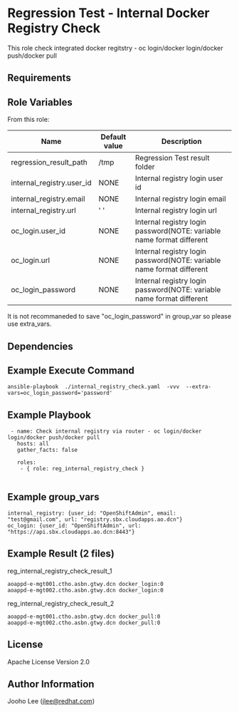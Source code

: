 Regression Test - Internal  Docker Registry Check
============

This role check integrated docker regitstry - oc login/docker login/docker push/docker pull

Requirements
------------

Role Variables
--------------

From this role:

| Name                    | Default value                                 | Description                                                                 |
|-------------------------|-----------------------------------------------|-----------------------------------------------------------------------------|
| regression_result_path  | /tmp                                          | Regression Test result folder                                               |
| internal_registry.user_id   |  NONE                                     | Internal registry login user id                                             |
| internal_registry.email | NONE                                          | Internal registry login email                                               |
| internal_registry.url   | ' '                                           | Internal registry login url                                                 |
| oc_login.user_id        | NONE                                          | Internal registry login password(NOTE: variable name format different       |
| oc_login.url            | NONE                                          | Internal registry login password(NOTE: variable name format different       |
| oc_login_password       | NONE                                          | Internal registry login password(NOTE: variable name format different       |

It is not recommaneded to save "oc_login_password" in group_var so please use extra_vars.


Dependencies
------------

Example Execute Command
-----------------------
```
ansible-playbook  ./internal_registry_check.yaml  -vvv  --extra-vars=oc_login_password='password'
```

Example Playbook
----------------

```
 - name: Check internal registry via router - oc login/docker login/docker push/docker pull
   hosts: all
   gather_facts: false

   roles:
    - { role: reg_internal_registry_check }


```

Example group_vars
------------------
```
internal_registry: {user_id: "OpenShiftAdmin", email: "test@gmail.com", url: "registry.sbx.cloudapps.ao.dcn"}
oc_login: {user_id: "OpenShiftAdmin", url: "https://api.sbx.cloudapps.ao.dcn:8443"}
```

Example Result (2 files)
--------------
reg_internal_registry_check_result_1
```
aoappd-e-mgt001.ctho.asbn.gtwy.dcn docker_login:0
aoappd-e-mgt002.ctho.asbn.gtwy.dcn docker_login:0
```

reg_internal_registry_check_result_2
```
aoappd-e-mgt001.ctho.asbn.gtwy.dcn docker_pull:0
aoappd-e-mgt002.ctho.asbn.gtwy.dcn docker_pull:0
```
License
-------

Apache License Version 2.0

Author Information
------------------

Jooho Lee (jlee@redhat.com)
